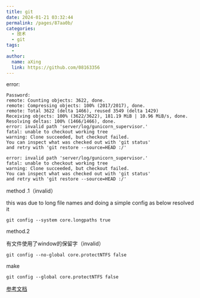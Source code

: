 ```yaml
---
title: git
date: 2024-01-21 03:32:44
permalink: /pages/87aa0b/
categories:
  - 技术
  - git
tags:
  - 
author: 
  name: aXing
  link: https://github.com/08163356
---
```

error:

```
Password:
remote: Counting objects: 3622, done.
remote: Compressing objects: 100% (2017/2017), done.
remote: Total 3622 (delta 1466), reused 3549 (delta 1429)
Receiving objects: 100% (3622/3622), 181.19 MiB | 10.96 MiB/s, done.
Resolving deltas: 100% (1466/1466), done.
error: invalid path 'server/log/gunicorn_supervisor.'
fatal: unable to checkout working tree
warning: Clone succeeded, but checkout failed.
You can inspect what was checked out with 'git status'
and retry with 'git restore --source=HEAD :/'

```



```
error: invalid path 'server/log/gunicorn_supervisor.'
fatal: unable to checkout working tree
warning: Clone succeeded, but checkout failed.
You can inspect what was checked out with 'git status'
and retry with 'git restore --source=HEAD :/'

```

method .1（invalid）

this was due to long file names and doing a simple config as below resolved it

```
git config --system core.longpaths true
```

method.2

有文件使用了window的保留字（invalid）

```
git config --no-global core.protectNTFS false
```

make 

```
git config --global core.protectNTFS false
```

[参考文档](https://confluence.atlassian.com/bitbucketserverkb/error-invalid-path-during-git-clone-to-windows-client-1085186345.html)